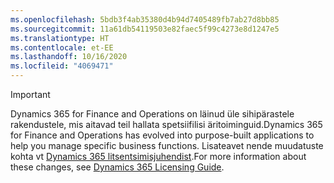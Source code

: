 ```yaml
---
ms.openlocfilehash: 5bdb3f4ab35380d4b94d7405489fb7ab27d8bb85
ms.sourcegitcommit: 11a61db54119503e82faec5f99c4273e8d1247e5
ms.translationtype: HT
ms.contentlocale: et-EE
ms.lasthandoff: 10/16/2020
ms.locfileid: "4069471"
---
```

> [!IMPORTANT]
> <span data-ttu-id="d8de2-101">Dynamics 365 for Finance and Operations on läinud üle sihipärastele rakendustele, mis aitavad teil hallata spetsiifilisi äritoiminguid.</span><span class="sxs-lookup"><span data-stu-id="d8de2-101">Dynamics 365 for Finance and Operations has evolved into purpose-built applications to help you manage specific business functions.</span></span> <span data-ttu-id="d8de2-102">Lisateavet nende muudatuste kohta vt [Dynamics 365 litsentsimisjuhendist](https://mbs.microsoft.com/Files/public/365/Dynamics365LicensingGuide.pdf).</span><span class="sxs-lookup"><span data-stu-id="d8de2-102">For more information about these changes, see [Dynamics 365 Licensing Guide](https://mbs.microsoft.com/Files/public/365/Dynamics365LicensingGuide.pdf).</span></span>
 
